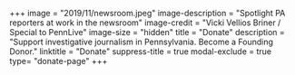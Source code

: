 +++
image = "2019/11/newsroom.jpeg"
image-description = "Spotlight PA reporters at work in the newsroom"
image-credit = "Vicki Vellios Briner / Special to PennLive"
image-size = "hidden"
title = "Donate"
description = "Support investigative journalism in Pennsylvania. Become a Founding Donor."
linktitle = "Donate"
suppress-title = true
modal-exclude = true
type= "donate-page"
+++
